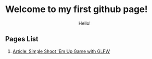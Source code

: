 <h1> Welcome to my first github page! </h1>
<p align="center"> Hello! </p>
<h2> Pages List </h2>
<ol>
<li><a href="https://williamrukmansa.github.io/GLFWShooter/">Article: Simple Shoot 'Em Up Game with GLFW</a></li>
</ol>


